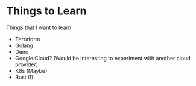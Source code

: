 # Things to Learn
Things that I want to learn

- Terraform
- Golang
- Deno
- Google Cloud? (Would be interesting to experiment with another cloud provider)
- K8s (Maybe)
- Rust (!)
